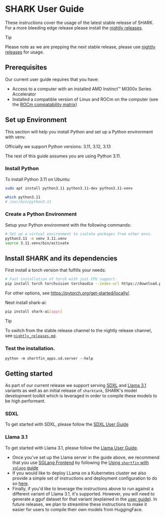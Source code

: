 # SHARK User Guide

These instructions cover the usage of the latest stable release of SHARK. For a more bleeding edge release please install the [nightly releases](nightly_releases.md).

> [!TIP]
> Please note as we are prepping the next stable release, please use [nightly releases](nightly_releases.md) for usage.

## Prerequisites

Our current user guide requires that you have:
- Access to a computer with an installed AMD Instinct™ MI300x Series Accelerator
- Installed a compatible version of Linux and ROCm on the computer (see the [ROCm compatability matrix](https://rocm.docs.amd.com/en/latest/compatibility/compatibility-matrix.html))

## Set up Environment

This section will help you install Python and set up a Python environment with venv.

Officially we support Python versions: 3.11, 3.12, 3.13

The rest of this guide assumes you are using Python 3.11.

### Install Python

To install Python 3.11 on Ubuntu:

```bash
sudo apt install python3.11 python3.11-dev python3.11-venv

which python3.11
# /usr/bin/python3.11
```

### Create a Python Environment

Setup your Python environment with the following commands:

```bash
# Set up a virtual environment to isolate packages from other envs.
python3.11 -m venv 3.11.venv
source 3.11.venv/bin/activate
```

## Install SHARK and its dependencies

First install a torch version that fulfills your needs:

```bash
# Fast installation of torch with just CPU support.
pip install torch torchvision torchaudio --index-url https://download.pytorch.org/whl/cpu
```

For other options, see https://pytorch.org/get-started/locally/.

Next install shark-ai:

```bash
pip install shark-ai[apps]
```

> [!TIP]
> To switch from the stable release channel to the nightly release channel,
> see [`nightly_releases.md`](./nightly_releases.md).

### Test the installation.

```
python -m shortfin_apps.sd.server --help
```

## Getting started

As part of our current release we support serving [SDXL](https://stablediffusionxl.com/) and [Llama 3.1](https://ai.meta.com/blog/meta-llama-3-1/) variants as well as an initial release of `sharktank`, SHARK's model development toolkit which is leveraged in order to compile these models to be high performant.

### SDXL

To get started with SDXL, please follow the [SDXL User Guide](../shortfin/python/shortfin_apps/sd/README.md#Start-SDXL-Server)


### Llama 3.1

To get started with Llama 3.1, please follow the [Llama User Guide][1].

* Once you've set up the Llama server in the guide above, we recommend that you use [SGLang Frontend](https://sgl-project.github.io/frontend/frontend.html) by following the [Using `shortfin` with `sglang` guide](shortfin/llm/user/shortfin_with_sglang_frontend_language.md)
* If you would like to deploy LLama on a Kubernetes cluster we also provide a simple set of instructions and deployment configuration to do so [here](shortfin/llm/user/llama_serving_on_kubernetes.md).
* Finally, if you'd like to leverage the instructions above to run against a different variant of Llama 3.1, it's supported. However, you will need to generate a gguf dataset for that variant (explained in the [user guide][1]). In future releases, we plan to streamline these instructions to make it easier for users to compile their own models from HuggingFace.

[1]: shortfin/llm/user/llama_serving.md
